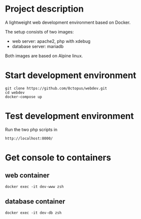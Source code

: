 # Project description

A lightweight web development environment based on Docker.

The setup consists of two images:
- web server: apache2, php with xdebug
- database server: mariadb

Both images are based on Alpine linux.

# Start development environment

    git clone https://github.com/8ctopus/webdev.git
    cd webdev
    docker-compose up

# Test development environment

Run the two php scripts in

    http://localhost:8000/

# Get console to containers

## web container
    docker exec -it dev-www zsh

## database container
    docker exec -it dev-db zsh
